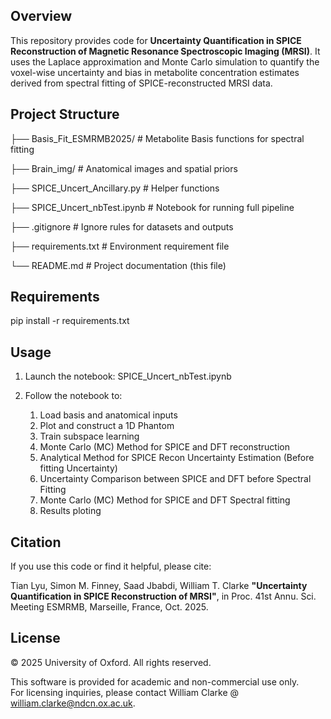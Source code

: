 ## Overview

This repository provides code for **Uncertainty Quantification in SPICE Reconstruction of Magnetic Resonance Spectroscopic Imaging (MRSI)**. It uses the Laplace approximation and Monte Carlo simulation to quantify the voxel-wise uncertainty and bias in metabolite concentration estimates derived from spectral fitting of SPICE-reconstructed MRSI data. 

## Project Structure

├── Basis_Fit_ESMRMB2025/ # Metabolite Basis functions for spectral fitting

├── Brain_img/ # Anatomical images and spatial priors

├── SPICE_Uncert_Ancillary.py # Helper functions

├── SPICE_Uncert_nbTest.ipynb # Notebook for running full pipeline

├── .gitignore # Ignore rules for datasets and outputs

├── requirements.txt # Environment requirement file

└── README.md # Project documentation (this file)

## Requirements

pip install -r requirements.txt

## Usage

1. Launch the notebook: SPICE_Uncert_nbTest.ipynb

2. Follow the notebook to: 

    1. Load basis and anatomical inputs
    2. Plot and construct a 1D Phantom
    3. Train subspace learning
    4. Monte Carlo (MC) Method for SPICE and DFT reconstruction
    5. Analytical Method for SPICE Recon Uncertainty Estimation (Before fitting Uncertainty)
    6. Uncertainty Comparison between SPICE and DFT before Spectral Fitting
    7.  Monte Carlo (MC) Method for SPICE and DFT Spectral fitting
    8.  Results ploting

## Citation

If you use this code or find it helpful, please cite:

Tian Lyu, Simon M. Finney, Saad Jbabdi, William T. Clarke
**"Uncertainty Quantification in SPICE Reconstruction of MRSI"**,  in Proc. 41st Annu. Sci. Meeting ESMRMB, Marseille, France, Oct. 2025.

## License

© 2025 University of Oxford. All rights reserved.

This software is provided for academic and non-commercial use only.  
For licensing inquiries, please contact William Clarke @ william.clarke@ndcn.ox.ac.uk.
